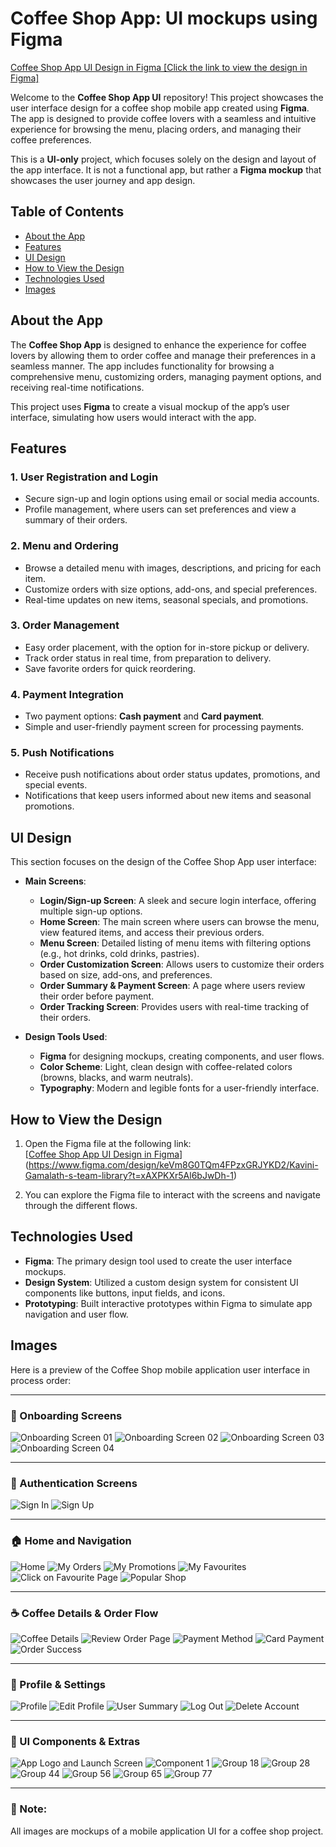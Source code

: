 # Coffee Shop App: UI mockups using Figma

[Coffee Shop App UI Design in Figma [Click the link to view the design in Figma]](https://www.figma.com/design/keVm8G0TQm4FPzxGRJYKD2/Kavini-Gamalath-s-team-library?t=xAXPKXr5Al6bJwDh-1)

Welcome to the **Coffee Shop App UI** repository! This project showcases the user interface design for a coffee shop mobile app created using **Figma**. The app is designed to provide coffee lovers with a seamless and intuitive experience for browsing the menu, placing orders, and managing their coffee preferences.

This is a **UI-only** project, which focuses solely on the design and layout of the app interface. It is not a functional app, but rather a **Figma mockup** that showcases the user journey and app design.

## Table of Contents

- [About the App](#about-the-app)
- [Features](#features)
- [UI Design](#ui-design)
- [How to View the Design](#how-to-view-the-design)
- [Technologies Used](#technologies-used)
- [Images](#images)


## About the App

The **Coffee Shop App** is designed to enhance the experience for coffee lovers by allowing them to order coffee and manage their preferences in a seamless manner. The app includes functionality for browsing a comprehensive menu, customizing orders, managing payment options, and receiving real-time notifications.

This project uses **Figma** to create a visual mockup of the app’s user interface, simulating how users would interact with the app.

## Features

### 1. **User Registration and Login**
- Secure sign-up and login options using email or social media accounts.
- Profile management, where users can set preferences and view a summary of their orders.

### 2. **Menu and Ordering**
- Browse a detailed menu with images, descriptions, and pricing for each item.
- Customize orders with size options, add-ons, and special preferences.
- Real-time updates on new items, seasonal specials, and promotions.

### 3. **Order Management**
- Easy order placement, with the option for in-store pickup or delivery.
- Track order status in real time, from preparation to delivery.
- Save favorite orders for quick reordering.

### 4. **Payment Integration**
- Two payment options: **Cash payment** and **Card payment**.
- Simple and user-friendly payment screen for processing payments.

### 5. **Push Notifications**
- Receive push notifications about order status updates, promotions, and special events.
- Notifications that keep users informed about new items and seasonal promotions.

## UI Design

This section focuses on the design of the Coffee Shop App user interface:

- **Main Screens**: 
  - **Login/Sign-up Screen**: A sleek and secure login interface, offering multiple sign-up options.
  - **Home Screen**: The main screen where users can browse the menu, view featured items, and access their previous orders.
  - **Menu Screen**: Detailed listing of menu items with filtering options (e.g., hot drinks, cold drinks, pastries).
  - **Order Customization Screen**: Allows users to customize their orders based on size, add-ons, and preferences.
  - **Order Summary & Payment Screen**: A page where users review their order before payment.
  - **Order Tracking Screen**: Provides users with real-time tracking of their orders.

- **Design Tools Used**: 
  - **Figma** for designing mockups, creating components, and user flows.
  - **Color Scheme**: Light, clean design with coffee-related colors (browns, blacks, and warm neutrals).
  - **Typography**: Modern and legible fonts for a user-friendly interface.

## How to View the Design

1. Open the Figma file at the following link:  
   [[Coffee Shop App UI Design in Figma](#)](https://www.figma.com/design/keVm8G0TQm4FPzxGRJYKD2/Kavini-Gamalath-s-team-library?t=xAXPKXr5Al6bJwDh-1)  
   
2. You can explore the Figma file to interact with the screens and navigate through the different flows.

## Technologies Used

- **Figma**: The primary design tool used to create the user interface mockups.
- **Design System**: Utilized a custom design system for consistent UI components like buttons, input fields, and icons.
- **Prototyping**: Built interactive prototypes within Figma to simulate app navigation and user flow.


## Images

  Here is a preview of the Coffee Shop mobile application user interface in process order:

---

### 🚀 Onboarding Screens

![Onboarding Screen 01](Coffeeshop%20Images/Onboarding%20Screen%2001.png)
![Onboarding Screen 02](Coffeeshop%20Images/Onboarding%20Screen%2002.png)
![Onboarding Screen 03](Coffeeshop%20Images/Onboarding%20Screen%2003.png)
![Onboarding Screen 04](Coffeeshop%20Images/Onboarding%20Screen%2004.png)

---

### 🔐 Authentication Screens

![Sign In](Coffeeshop%20Images/Sign%20in.png)
![Sign Up](Coffeeshop%20Images/Sign%20up.png)

---

### 🏠 Home and Navigation

![Home](Coffeeshop%20Images/Home.png)
![My Orders](Coffeeshop%20Images/My%20Orders.png)
![My Promotions](Coffeeshop%20Images/My%20Promotions.png)
![My Favourites](Coffeeshop%20Images/My%20favourites.png)
![Click on Favourite Page](Coffeeshop%20Images/click%20on%20favourite%20page.png)
![Popular Shop](Coffeeshop%20Images/PopularShop01.png)

---

### ☕ Coffee Details & Order Flow

![Coffee Details](Coffeeshop%20Images/Coffee%20details.png)
![Review Order Page](Coffeeshop%20Images/Review%20order%20page.png)
![Payment Method](Coffeeshop%20Images/Payment%20method.png)
![Card Payment](Coffeeshop%20Images/Card%20payment.png)
![Order Success](Coffeeshop%20Images/Order%20Successl.png)

---

### 👤 Profile & Settings

![Profile](Coffeeshop%20Images/Profile.png)
![Edit Profile](Coffeeshop%20Images/Edit%20Profile.png)
![User Summary](Coffeeshop%20Images/User%20summary.png)
![Log Out](Coffeeshop%20Images/Log%20out.png)
![Delete Account](Coffeeshop%20Images/Delete%20account.png)

---

### 🧩 UI Components & Extras

![App Logo and Launch Screen](Coffeeshop%20Images/App%20Logo%20and%20Launch%20Screen.png)
![Component 1](Coffeeshop%20Images/Component%201.png)
![Group 18](Coffeeshop%20Images/Group%2018.png)
![Group 28](Coffeeshop%20Images/Group%2028.png)
![Group 44](Coffeeshop%20Images/Group%2044.png)
![Group 56](Coffeeshop%20Images/Group%2056.png)
![Group 65](Coffeeshop%20Images/Group%2065.png)
![Group 77](Coffeeshop%20Images/Group%2077.png)

---

### 📌 Note:
All images are mockups of a mobile application UI for a coffee shop project.

